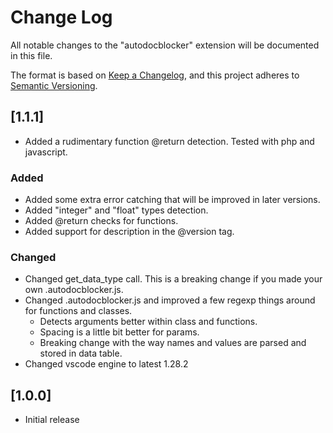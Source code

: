 # Change Log
All notable changes to the "autodocblocker" extension will be documented in this file.

The format is based on [Keep a Changelog](https://keepachangelog.com/en/1.0.0/),
and this project adheres to [Semantic Versioning](https://semver.org/spec/v2.0.0.html).

## [1.1.1]
- Added a rudimentary function @return detection. Tested with php and javascript.

### Added
- Added some extra error catching that will be improved in later versions.
- Added "integer" and "float" types detection.
- Added @return checks for functions.
- Added support for description in the @version tag.

### Changed
- Changed get_data_type call. This is a breaking change if you made your own .autodocblocker.js.
- Changed .autodocblocker.js and improved a few regexp things around for functions and classes.
	- Detects arguments better within class and functions.
	- Spacing is a little bit better for params.
	- Breaking change with the way names and values are parsed and stored in data table.
- Changed vscode engine to latest 1.28.2

## [1.0.0]
- Initial release